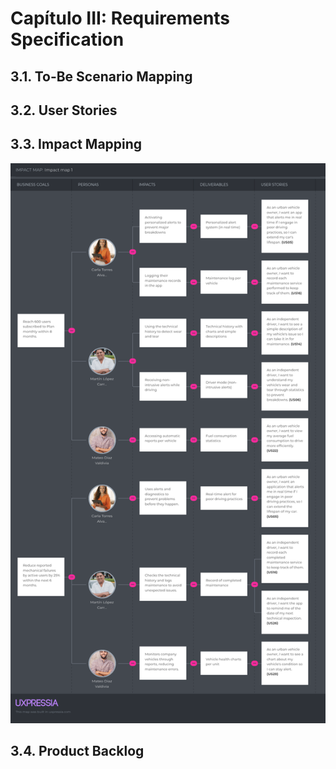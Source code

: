 # Capítulo III: Requirements Specification
## 3.1. To-Be Scenario Mapping
## 3.2. User Stories
## 3.3. Impact Mapping
![impact-mapping](assets/imgs/chapter-III/Impact-map.png)
## 3.4. Product Backlog
